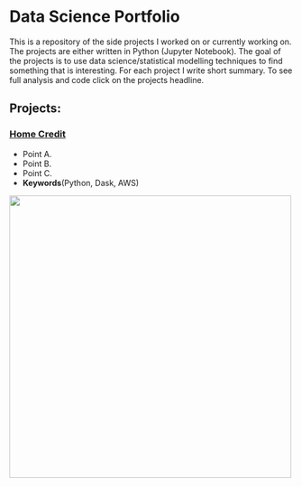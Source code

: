 # Data Science Portfolio
 
This is a repository of the side projects I worked on or currently working on. The projects are either written in Python (Jupyter Notebook). The goal of the projects is to use data science/statistical modelling techniques to find something that is interesting. For each project I write short summary. To see full analysis and code click on the projects headline.

## Projects:


### [Home Credit](https://github.com/ksulima/Home_Credit/blob/master/README.md)

* Point A.
* Point B.
* Point C.
* **Keywords**(Python, Dask, AWS)
<img src="https://github.com/ksulima/Home_Credit/blob/master/images/dask_board.PNG" width="500">
